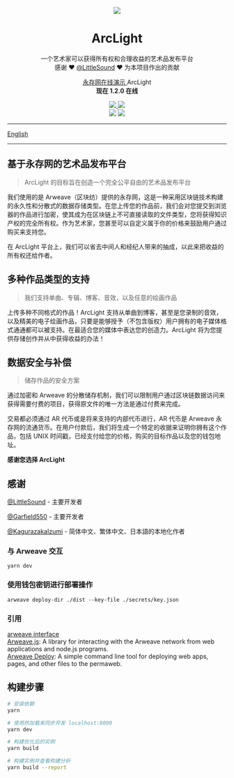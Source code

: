 <p align="center">
   <img src="https://i.loli.net/2020/12/23/dwGqcLs1vObkg6Y.png" />
</p>
<h1 align="center">ArcLight</h1>
<p align="center">
  一个艺术家可以获得所有权和合理收益的艺术品发布平台<br>
  感谢 ❤️ <a href="https://github.com/LittleSound">@LittleSound</a> ❤️ 为本项目作出的贡献
</p>
<p align="center">
  <a href="https://arweave.net/LTNJ2HFOM2n1n6xlppD-pzw5_ab9AAO7bphPtWLju-0">永存网在线演示 </a>ArcLight<br>
  <strong>现在 1.2.0 在线</strong>
</p>
<p align="center">
  <a href="https://t.me/ArclightMusic">
    <img src="https://img.shields.io/badge/Chat%20on-Telegram-%235AA9E6?logo=telegram" />
  </a>
  <a href="https://discord.gg/bGZ2ZQ">
    <img src="https://img.shields.io/discord/766689493435678770.svg?label=&logo=discord&logoColor=ffffff&color=7389D8&labelColor=6A7EC2" />
  </a><br>
  <img src="https://github.com/AyakaLab/ArcLight/workflows/Node%20Build%20Test/badge.svg" />
  <img src="https://github.com/AyakaLab/ArcLight/workflows/Production%20CI%20Build%20Test/badge.svg">
</p>



---

[English](https://github.com/Arcucy/ArcLight/blob/master/README.md)

---

## **基于永存网的艺术品发布平台**
> ArcLight 的目标旨在创造一个完全公平自由的艺术品发布平台

我们使用的是 Arweave（区块纺）提供的永存网，这是一种采用区块链技术构建的永久性和分散式的数据存储类型。在您上传您的作品前，我们会对您提交到浏览器的作品进行加密，使其成为在区块链上不可直接读取的文件类型，您将获得知识产权的完全所有权。作为艺术家，您甚至可以自定义属于你的价格来鼓励用户通过购买来支持您。 

在 ArcLight 平台上，我们可以省去中间人和经纪人带来的抽成，以此来把收益的所有权还给作者。

## **多种作品类型的支持**
> 我们支持单曲、专辑、博客、音效，以及任意的绘画作品

上传多种不同格式的作品！ArcLight 支持从单曲到博客，甚至是您录制的音效，以及精美的电子绘画作品，只要是能够授予（不包含版权）用户拥有的电子媒体格式通通都可以被支持。在最适合您的媒体中表达您的创造力。ArcLight 将为您提供存储创作并从中获得收益的办法！    

## **数据安全与补偿**
> 储存作品的安全方案

通过加密和 Arweave 的分散储存机制，我们可以限制用户通过区块链数据访问来获得需要付费的项目，获得原文件的唯一方法是通过付费来完成。

交易都必须通过 AR 代币或是将来支持的内部代币进行，AR 代币是 Arweave 永存网的流通货币。在用户付款后，我们将生成一个特定的收据来证明你拥有这个作品，包括 UNIX 时间戳，已经支付给您的价格，购买的目标作品以及您的钱包地址。

**感谢您选择 ArcLight**

## 感谢

[@LittleSound](https://github.com/LittleSound) - 主要开发者

[@Garfield550](https://github.com/Garfield550) - 主要开发者

[@KagurazakaIzumi](https://github.com/KagurazakaIzumi) - 简体中文、繁体中文、日本語的本地化作者


### 与 Arweave 交互
```
yarn dev
```

### 使用钱包密钥进行部署操作
```
arweave deploy-dir ./dist --key-file ./secrets/key.json
```

### 引用
[arweave interface](https://www.arweave.org/build)    
[Arweave.js](https://github.com/ArweaveTeam/arweave-js): A library for interacting with the Arweave network from web applications and node.js programs.    
[Arweave Deploy](https://github.com/ArweaveTeam/arweave-deploy): A simple command line tool for deploying web apps, pages, and other files to the permaweb.    

## 构建步骤

``` bash
# 安装依赖
yarn

# 使用热加载来同步开发 localhost:8090
yarn dev

# 构建优化后的实例
yarn build

# 构建实例并查看构建分析
yarn build --report
```
